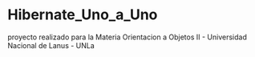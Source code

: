 # Hibernate_Uno_a_Uno
proyecto realizado para la Materia Orientacion a Objetos II - Universidad Nacional de Lanus - UNLa
